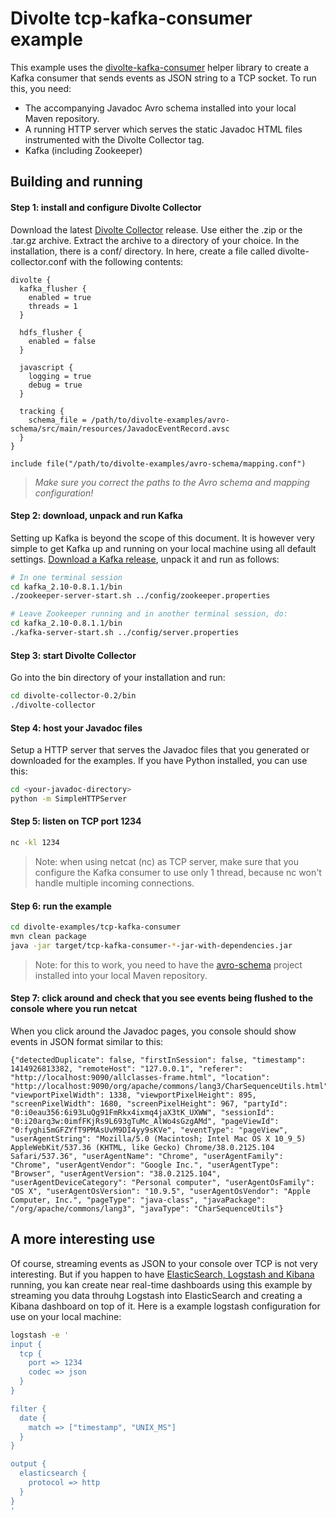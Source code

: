 Divolte tcp-kafka-consumer example
==================================

This example uses the [divolte-kafka-consumer](divolte/divolte-kafka-consumer) helper library to create a Kafka consumer that sends events as JSON string to a TCP socket. To run this, you need:
- The accompanying Javadoc Avro schema installed into your local Maven repository.
- A running HTTP server which serves the static Javadoc HTML files instrumented with the Divolte Collector tag.
- Kafka (including Zookeeper)

## Building and running

#### Step 1: install and configure Divolte Collector
Download the latest [Divolte Collector](divolte/divolte-collector) release. Use either the .zip or the .tar.gz archive. Extract the archive to a directory of your choice. In the installation, there is a conf/ directory. In here, create a file called divolte-collector.conf with the following contents:
```hocon
divolte {
  kafka_flusher {
    enabled = true
    threads = 1
  }

  hdfs_flusher {
    enabled = false
  }

  javascript {
    logging = true
    debug = true
  }

  tracking {
    schema_file = /path/to/divolte-examples/avro-schema/src/main/resources/JavadocEventRecord.avsc
  }
}

include file("/path/to/divolte-examples/avro-schema/mapping.conf")
```
> *Make sure you correct the paths to the Avro schema and mapping configuration!*

#### Step 2: download, unpack and run Kafka
Setting up Kafka is beyond the scope of this document. It is however very simple to get Kafka up and running on your local machine using all default settings. [Download a Kafka release](https://www.apache.org/dyn/closer.cgi?path=/kafka/0.8.1.1/kafka_2.10-0.8.1.1.tgz), unpack it and run as follows:
```sh
# In one terminal session
cd kafka_2.10-0.8.1.1/bin
./zookeeper-server-start.sh ../config/zookeeper.properties

# Leave Zookeeper running and in another terminal session, do:
cd kafka_2.10-0.8.1.1/bin
./kafka-server-start.sh ../config/server.properties
```
#### Step 3: start Divolte Collector
Go into the bin directory of your installation and run:
```sh
cd divolte-collector-0.2/bin
./divolte-collector
```

#### Step 4: host your Javadoc files
Setup a HTTP server that serves the Javadoc files that you generated or downloaded for the examples. If you have Python installed, you can use this:
```sh
cd <your-javadoc-directory>
python -m SimpleHTTPServer
```

#### Step 5: listen on TCP port 1234
```sh
nc -kl 1234
```
>Note: when using netcat (nc) as TCP server, make sure that you configure the Kafka consumer to use only 1 thread, because nc won't handle multiple incoming connections.

#### Step 6: run the example
```sh
cd divolte-examples/tcp-kafka-consumer
mvn clean package
java -jar target/tcp-kafka-consumer-*-jar-with-dependencies.jar
```
> Note: for this to work, you need to have the [avro-schema](../avro-schema) project installed into your local Maven repository.

#### Step 7: click around and check that you see events being flushed to the console where you run netcat
When you click around the Javadoc pages, you console should show events in JSON format similar to this:
```
{"detectedDuplicate": false, "firstInSession": false, "timestamp": 1414926813382, "remoteHost": "127.0.0.1", "referer": "http://localhost:9090/allclasses-frame.html", "location": "http://localhost:9090/org/apache/commons/lang3/CharSequenceUtils.html", "viewportPixelWidth": 1338, "viewportPixelHeight": 895, "screenPixelWidth": 1680, "screenPixelHeight": 967, "partyId": "0:i0eau356:6i93LuQg91FmRkx4ixmq4jaX3tK_UXWW", "sessionId": "0:i20arq3w:0imfFKjRs9L693gTuMc_AlWo4sGzgAMd", "pageViewId": "0:fyghi5mGFZYfT9PMAsUvM9DI4yy9sKVe", "eventType": "pageView", "userAgentString": "Mozilla/5.0 (Macintosh; Intel Mac OS X 10_9_5) AppleWebKit/537.36 (KHTML, like Gecko) Chrome/38.0.2125.104 Safari/537.36", "userAgentName": "Chrome", "userAgentFamily": "Chrome", "userAgentVendor": "Google Inc.", "userAgentType": "Browser", "userAgentVersion": "38.0.2125.104", "userAgentDeviceCategory": "Personal computer", "userAgentOsFamily": "OS X", "userAgentOsVersion": "10.9.5", "userAgentOsVendor": "Apple Computer, Inc.", "pageType": "java-class", "javaPackage": "/org/apache/commons/lang3", "javaType": "CharSequenceUtils"}
```

## A more interesting use
Of course, streaming events as JSON to your console over TCP is not very interesting. But if you happen to have [ElasticSearch, Logstash and Kibana ](http://www.elasticsearch.org/overview/elkdownloads/) running, you kan create near real-time dashboards using this example by streaming you data throuhg Logstash into ElasticSearch and creating a Kibana dashboard on top of it. Here is a example logstash configuration for use on your local machine:
```sh
logstash -e '
input {
  tcp {
    port => 1234
    codec => json
  }
}

filter {
  date {
    match => ["timestamp", "UNIX_MS"]
  }
}

output {
  elasticsearch {
    protocol => http
  }
}
'
```
